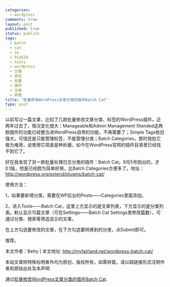 ```yaml
--- 
categories: 
  - wordpress
comments: true
layout: post
published: true
status: publish
tags: 
  - batch
  - cat
  - ie
  - PLUGIN
  - tools
  - wordpress
  - 分类
  - 原创
  - 批量
  - 插件
  - 文章
  - 转载
title: "批量修改WordPress文章分类的插件Batch Cat"
type: post
---
```

以前写过一篇文章，比较了几款批量修改文章分类、标签的WordPress插件。近两年过去了，情况变化很大：Manageable和Admin Management Xtended这两款插件的功能已经整合进WordPress自带的功能，不再需要了；Simple Tags依旧强大，可惜还是只能管理标签，不能管理分类；Batch Categories，那时我批它极为难用，说使用它简直是种折磨，如今在WordPress官网的插件目录里已经找不到它了。

好在我发现了另一款批量处理日志分类的插件：Batch Cat。9月5号刚出的，才0.1版，但是已经颇为简单好用，比Batch Categories方便多了。地址：http://wordpress.org/extend/plugins/batch-cat/

使用方法：

1，如果要新增分类，需要在WP后台的Posts——Categories里面添加。

2，进入Tools——Batch Cat，这里上方显示的是文章列表，下方显示的是分类列表。默认显示15篇文章（可在Settings——Batch Cat Settings里修改篇数），可通过分类、搜索等筛选显示的文章。

在上方勾选要修改的文章，在下方勾选要转换到的分类，点Submit即可。

推荐。

本文作者：Betty | 本文地址: http://myfairland.net/wordpress-batch-cat/

本站文章除特殊标明者外均为原创，版权所有，如需转载，请以超链接形式注明作者和原始出处及本声明

通过<a href="http://myfairland.net/wordpress-batch-cat/">批量修改WordPress文章分类的插件Batch Cat</a>.
